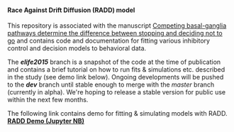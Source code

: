 #### Race Against Drift Diffusion (RADD) model

This repository is associated with the manuscript [Competing basal-ganglia pathways determine the difference between stopping and deciding not to go](http://www.elifesciences.org/content/4/e08723) and contains code and documentation for fitting various inhibitory control and decision models to behavioral data.

The ***elife2015*** branch is a snapshot of the code at the time of publication and contains a brief tutorial on how to run fits & simulations etc. described in the study (see demo link below). Ongoing developments will be pushed to the ***dev*** branch until stable enough to merge with the *master* branch (currently in alpha). We're hoping to release a stable version for public use within the next few months.


The following link contains demo for fitting & simulating models with RADD.
[**RADD Demo (Jupyter NB)**](http://nbviewer.ipython.org/github/CoAxLab/radd/blob/elife2015/demo/RADD_Demo_Updated.ipynb)
